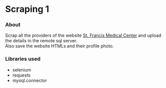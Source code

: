 # Scraping 1

### About

Scrap all the providers of the website [St. Francis Medical Center](https://www.stfrancismedicalcenter.com/find-a-provider/)
and upload the details in the remote sql server. <br>
Also save the website HTMLs and their profile photo.

### Libraries used

* selenium
* requests
* mysql.connector
